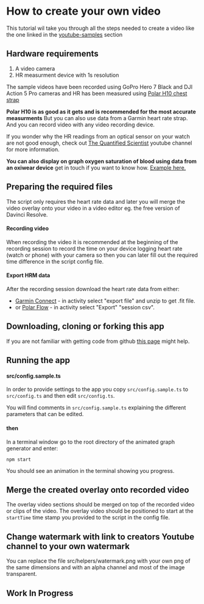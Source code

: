 # How to create your own video

This tutorial wil take you through all the steps needed to create a video like the one linked in the [youtube-samples](/youtube-samples) section

## Hardware requirements

1. A video camera
2. HR measurment device with 1s resolution

The sample videos have been recorded using GoPro Hero 7 Black and DJI Action 5 Pro cameras and HR has been measured using [Polar H10 chest strap](https://www.polar.com/en/sensors/h10-heart-rate-sensor)

**Polar H10 is as good as it gets and is recommended for the most accurate measurments** But you can also use data from a Garmin heart rate strap. And you can record video with any video recording device.

If you wonder why the HR readings from an optical sensor on your watch are not good enough, check out [The Quantified Scientist](https://www.youtube.com/@TheQuantifiedScientist/videos) youtube channel for more information.

**You can also display on graph oxygen saturation of blood using data from an oxiwear device** get in touch if you want to know how. [Example here.](https://youtu.be/PYYcvbbUBhg)

## Preparing the required files

The script only requires the heart rate data and later you will merge the video overlay onto your video in a video editor eg. the free version of Davinci Resolve.

#### Recording video

When recording the video it is recommended at the beginning of the recording session to record the time on your device logging heart rate (watch or phone)
with your camera so then you can later fill out the required time difference in the script config file.

#### Export HRM data

After the recording session download the heart rate data from either:

- [Garmin Connect](https://connect.garmin.com/) - in activity select "export file" and unzip to get .fit file.
- or [Polar Flow](https://flow.polar.com/) - in activity select "Export" "session csv".

## Downloading, cloning or forking this app

If you are not familiar with getting code from github [this page](https://docs.github.com/en/get-started/start-your-journey/downloading-files-from-github) might help.

## Running the app

#### src/config.sample.ts

In order to provide settings to the app you copy `src/config.sample.ts` to `src/config.ts` and then edit `src/config.ts`.

You will find comments in `src/config.sample.ts` explaining the different parameters that can be edited. 

#### then

In a terminal window go to the root directory of the animated graph generator and enter:

```
npm start
```

You should see an animation in the terminal showing you progress.

## Merge the created overlay onto recorded video

The overlay video sections should be merged on top of the recorded video or clips of the video. The overlay video should be positioned to start at the `startTime` time stamp you provided to the script in the config file.

## Change watermark with link to creators Youtube channel to your own watermark

You can replace the file src/helpers/watermark.png with your own png of the same dimensions and with an alpha channel and most of the image transparent.

## Work In Progress


